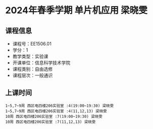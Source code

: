 # 2024年春季学期 单片机应用 梁晓雯






## 课程信息

- 课程号：EE1506.01
- 学分：1
- 教学类型：实验课
- 开课单位：信息科学技术学院
- 课程类别：自由选修
- 课程层次：一般通识

## 上课时间

```
1~5,7~9周 西区电四楼206实验室 :4(19:00~19:30) 梁晓雯
1~5,7~9周 西区电四楼206实验室 :4(11,12,13) 梁晓雯
10周 西区电四楼206实验室 :7(19:00~19:30) 梁晓雯
10周 西区电四楼206实验室 :7(11,12,13) 梁晓雯
```

